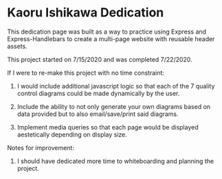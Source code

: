 # Kaoru Ishikawa Dedication

This dedication page was built as a way to practice using Express and Express-Handlebars to create a multi-page website with reusable header assets.

This project started on 7/15/2020 and was completed 7/22/2020.

If I were to re-make this project with no time constraint:

1) I would include additional javascript logic so that each of the 7 quality control diagrams could be made dynamically by the user. 

2) Include the ability to not only generate your own diagrams based on data provided but to also email/save/print said diagrams.

3) Implement media queries so that each page would be displayed aestetically depending on display size.

Notes for improvement:

1) I should have dedicated more time to whiteboarding and planning the project.
